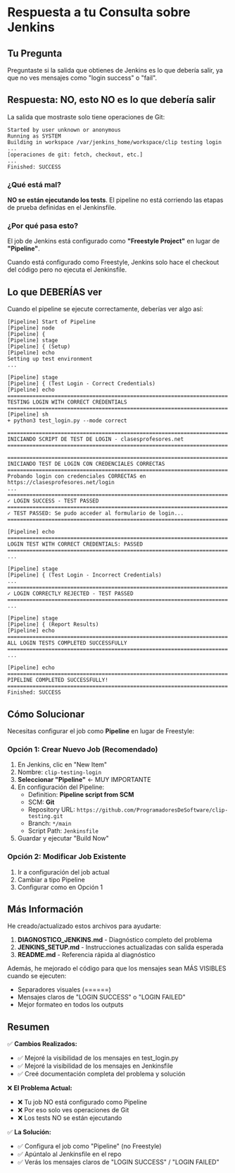# Respuesta a tu Consulta sobre Jenkins

## Tu Pregunta
Preguntaste si la salida que obtienes de Jenkins es lo que debería salir, ya que no ves mensajes como "login success" o "fail".

## Respuesta: NO, esto NO es lo que debería salir

La salida que mostraste solo tiene operaciones de Git:
```
Started by user unknown or anonymous
Running as SYSTEM
Building in workspace /var/jenkins_home/workspace/clip testing login
...
[operaciones de git: fetch, checkout, etc.]
...
Finished: SUCCESS
```

### ¿Qué está mal?

**NO se están ejecutando los tests**. El pipeline no está corriendo las etapas de prueba definidas en el Jenkinsfile.

### ¿Por qué pasa esto?

El job de Jenkins está configurado como **"Freestyle Project"** en lugar de **"Pipeline"**.

Cuando está configurado como Freestyle, Jenkins solo hace el checkout del código pero no ejecuta el Jenkinsfile.

## Lo que DEBERÍAS ver

Cuando el pipeline se ejecute correctamente, deberías ver algo así:

```
[Pipeline] Start of Pipeline
[Pipeline] node
[Pipeline] {
[Pipeline] stage
[Pipeline] { (Setup)
[Pipeline] echo
Setting up test environment
...

[Pipeline] stage
[Pipeline] { (Test Login - Correct Credentials)
[Pipeline] echo
======================================================================
TESTING LOGIN WITH CORRECT CREDENTIALS
======================================================================
[Pipeline] sh
+ python3 test_login.py --mode correct

======================================================================
INICIANDO SCRIPT DE TEST DE LOGIN - clasesprofesores.net
======================================================================

======================================================================
INICIANDO TEST DE LOGIN CON CREDENCIALES CORRECTAS
======================================================================
Probando login con credenciales CORRECTAS en https://clasesprofesores.net/login
...
======================================================================
✓ LOGIN SUCCESS - TEST PASSED
======================================================================
✓ TEST PASSED: Se pudo acceder al formulario de login...
======================================================================

[Pipeline] echo
======================================================================
LOGIN TEST WITH CORRECT CREDENTIALS: PASSED
======================================================================
...

[Pipeline] stage
[Pipeline] { (Test Login - Incorrect Credentials)
...
======================================================================
✓ LOGIN CORRECTLY REJECTED - TEST PASSED
======================================================================
...

[Pipeline] stage
[Pipeline] { (Report Results)
[Pipeline] echo
======================================================================
ALL LOGIN TESTS COMPLETED SUCCESSFULLY
======================================================================
...

[Pipeline] echo
======================================================================
PIPELINE COMPLETED SUCCESSFULLY!
======================================================================
Finished: SUCCESS
```

## Cómo Solucionar

Necesitas configurar el job como **Pipeline** en lugar de Freestyle:

### Opción 1: Crear Nuevo Job (Recomendado)
1. En Jenkins, clic en "New Item"
2. Nombre: `clip-testing-login`
3. **Seleccionar "Pipeline"** ← MUY IMPORTANTE
4. En configuración del Pipeline:
   - Definition: **Pipeline script from SCM**
   - SCM: **Git**
   - Repository URL: `https://github.com/ProgramadoresDeSoftware/clip-testing.git`
   - Branch: `*/main`
   - Script Path: `Jenkinsfile`
5. Guardar y ejecutar "Build Now"

### Opción 2: Modificar Job Existente
1. Ir a configuración del job actual
2. Cambiar a tipo Pipeline
3. Configurar como en Opción 1

## Más Información

He creado/actualizado estos archivos para ayudarte:

1. **DIAGNOSTICO_JENKINS.md** - Diagnóstico completo del problema
2. **JENKINS_SETUP.md** - Instrucciones actualizadas con salida esperada
3. **README.md** - Referencia rápida al diagnóstico

Además, he mejorado el código para que los mensajes sean MÁS VISIBLES cuando se ejecuten:
- Separadores visuales (======)
- Mensajes claros de "LOGIN SUCCESS" o "LOGIN FAILED"
- Mejor formateo en todos los outputs

## Resumen

✅ **Cambios Realizados:**
- ✅ Mejoré la visibilidad de los mensajes en test_login.py
- ✅ Mejoré la visibilidad de los mensajes en Jenkinsfile
- ✅ Creé documentación completa del problema y solución

❌ **El Problema Actual:**
- ❌ Tu job NO está configurado como Pipeline
- ❌ Por eso solo ves operaciones de Git
- ❌ Los tests NO se están ejecutando

✅ **La Solución:**
- ✅ Configura el job como "Pipeline" (no Freestyle)
- ✅ Apúntalo al Jenkinsfile en el repo
- ✅ Verás los mensajes claros de "LOGIN SUCCESS" / "LOGIN FAILED"
